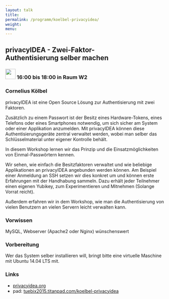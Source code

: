 ```yaml
---
layout: talk
title:
permalink: /programm/koelbel-privacyidea/
weight: 
menu:
---
```

## privacyIDEA&nbsp;-&nbsp;Zwei-Faktor-Authentisierung&nbsp;selber&nbsp;machen

### <img height = "32" src="../../images/workshop.svg"> 16:00 bis 18:00 in Raum W2

### Cornelius&nbsp;Kölbel

privacyIDEA ist eine Open Source Lösung zur Authentisierung mit zwei Faktoren.

Zusätzlich zu einem Passwort ist der Besitz eines Hardware-Tokens, eines Telefons oder eines Smartphones notwendig, um sich sicher am System oder einer Applikation anzumelden. Mit privacyIDEA können diese Authentisierungsgeräte zentral verwaltet werden, wobei man selber das Schlüsselmaterial unter eigener Kontrolle behält.

In diesem Workshop lernen wir das Prinzip und die Einsatzmöglichkeiten von Einmal-Passwörtern kennen.

Wir sehen, wie einfach die Besitzfaktoren verwaltet und wie beliebige Applikationen an privacyIDEA angebunden werden können.
Am Beispiel einer Anmeldung an SSH setzen wir dies konkret um und können erste Erfahrungen mit der Handhabung sammeln.
Dazu erhält jeder Teilnehmer einen eigenen Yubikey, zum Experimentieren und Mitnehmen (Solange Vorrat reicht).

Außerdem erfahren wir in dem Workshop, wie man die Authentisierung von vielen Benutzern an vielen Servern leicht verwalten kann.

### Vorwissen

MySQL, Webserver (Apache2 oder Nginx) wünschenswert

### Vorbereitung

Wer das System selber installieren will, bringt bitte eine virtuelle Maschine mit Ubuntu 14.04 LTS mit.

### Links

- <a href="https://www.privacyidea.org" target="_blank">privacyidea.org</a>
- pad: <a href="https://tuebix2015.titanpad.com/koelbel-privacyidea" target="_blank">tuebix2015.titanpad.com/koelbel-privacyidea</a>
